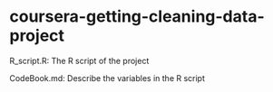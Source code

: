 # coursera-getting-cleaning-data-project
<p> R_script.R: The R script of the project </p>
<p> CodeBook.md: Describe the variables in the R script </p>
